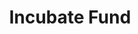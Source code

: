 ---
layout: firm_page
title: "Incubate Fund"
id: "incubatefund.in"
permalink: "/incubatefundincubatefund.in/"
website: "https://www.incubatefund.in"
offices: "Tokyo (Japan), Bengaluru (India)"
investment_stages: "Pre-Seed, Seed"
portfolio_companies: "Captain Fresh, BuyEazzy, Shopkirana, Yulu, Plum"
portfolio_link: "https://incubatefund.in/portfolios/"
investment_markets: "Mobility, Enterprise Software, Gaming, eSports, TravelTech, HRTech, PropTech, EdTech, FinTech, InsurTech, HealthTech, Marketplaces"
founded_year: "2010"
description: "Incubate Fund invests in early-stage companies, focusing on a founder-first approach and providing glocal support. They aim to build strong, long-term relationships with founders, offering continuous support and fostering a collaborative community."
linkedin: "https://in.linkedin.com/company/incubate-fund-india"
twitter: ""
instagram: ""
team_page: ""
investor_type: "Venture Capital"
crunchbase: "https://www.crunchbase.com/organization/incubate-fund"
pitchbook: ""

# SEO Optimization
meta_title: "Incubate Fund - VC Firm - projectstartups.com"
meta_description: "Incubate Fund, Incubate Fund invests in early-stage companies, focusing on a founder-first approach and providing glocal support. They aim to build strong, long-term..."
meta_keywords: "Incubate Fund, Mobility, Enterprise Software, Gaming, eSports, TravelTech, HRTech, PropTech, EdTech, FinTech, InsurTech, HealthTech, Marketplaces, VC firm, venture capital, startup investor, projectstartups.com"
canonical_url: "https://vc.projectstartups.com/incubatefundincubatefund.in/"
---